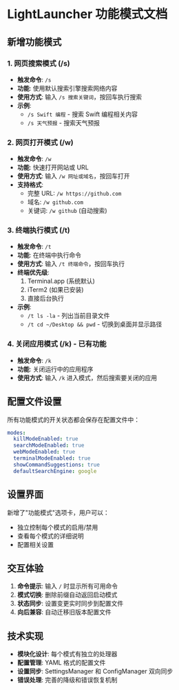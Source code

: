 # LightLauncher 功能模式文档

## 新增功能模式

### 1. 网页搜索模式 (/s)
- **触发命令**: `/s`
- **功能**: 使用默认搜索引擎搜索网络内容
- **使用方式**: 输入 `/s 搜索关键词`，按回车执行搜索
- **示例**: 
  - `/s Swift 编程` - 搜索 Swift 编程相关内容
  - `/s 天气预报` - 搜索天气预报

### 2. 网页打开模式 (/w)
- **触发命令**: `/w`
- **功能**: 快速打开网站或 URL
- **使用方式**: 输入 `/w 网址或域名`，按回车打开
- **支持格式**:
  - 完整 URL: `/w https://github.com`
  - 域名: `/w github.com`
  - 关键词: `/w github` (自动搜索)

### 3. 终端执行模式 (/t)
- **触发命令**: `/t`
- **功能**: 在终端中执行命令
- **使用方式**: 输入 `/t 终端命令`，按回车执行
- **终端优先级**:
  1. Terminal.app (系统默认)
  2. iTerm2 (如果已安装)
  3. 直接后台执行
- **示例**:
  - `/t ls -la` - 列出当前目录文件
  - `/t cd ~/Desktop && pwd` - 切换到桌面并显示路径

### 4. 关闭应用模式 (/k) - 已有功能
- **触发命令**: `/k`
- **功能**: 关闭运行中的应用程序
- **使用方式**: 输入 `/k` 进入模式，然后搜索要关闭的应用

## 配置文件设置

所有功能模式的开关状态都会保存在配置文件中：

```yaml
modes:
  killModeEnabled: true
  searchModeEnabled: true
  webModeEnabled: true
  terminalModeEnabled: true
  showCommandSuggestions: true
  defaultSearchEngine: google
```

## 设置界面

新增了"功能模式"选项卡，用户可以：
- 独立控制每个模式的启用/禁用
- 查看每个模式的详细说明
- 配置相关设置

## 交互体验

1. **命令提示**: 输入 `/` 时显示所有可用命令
2. **模式切换**: 删除前缀自动返回启动模式
3. **状态同步**: 设置变更实时同步到配置文件
4. **向后兼容**: 自动迁移旧版本配置文件

## 技术实现

- **模块化设计**: 每个模式有独立的处理器
- **配置管理**: YAML 格式的配置文件
- **设置同步**: SettingsManager 和 ConfigManager 双向同步
- **错误处理**: 完善的降级和错误恢复机制
